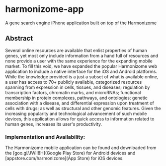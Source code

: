 # harmonizome-app
A gene search engine iPhone application built on top of the Harmonizome

## Abstract
Several online resources are available that enlist properties of human genes, yet most only include information from a hand full of resources and none provide a user with the same experience for the expanding mobile market. To fill this void, we have expanded the popular Harmonizome web application to include a native interface for the iOS and Android platforms. While the knowledge provided is a just a subset of what is available online, a user has access to 70+ publicly available, categorized resources spanning from expression in cells, tissues, and diseases; regulation by transcription factors, chromatin marks, and microRNAs; functional membership in protein complexes, pathways, and ontologies; genetic association with a disease, and differential expression upon treatment of cells with drugs; as well as structural and other genomic features. Given the increasing popularity and technological advancement of such mobile devices, this application allows for quick access to information related to human genes, increases its user's productivity.
### Implementation and Availability:
The Harmonizome mobile application can be found and downloaded from the [goo.gl/JWlI8H](Google Play Store) for Android devices and [appstore.com/harmonizome](App Store) for iOS devices.
